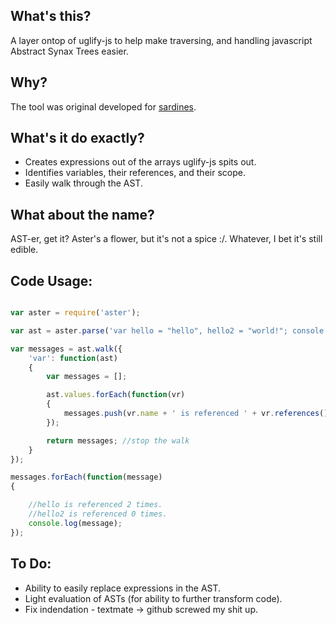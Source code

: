 What's this?
------------

A layer ontop of uglify-js to help make traversing, and handling javascript Abstract Synax Trees easier. 

Why?
----

The tool was original developed for [sardines](https://github.com/spiceapps/sardines).

What's it do exactly?
---------------------

- Creates expressions out of the arrays uglify-js spits out.
- Identifies variables, their references, and their scope.
- Easily walk through the AST.

What about the name?
--------------------

AST-er, get it? Aster's a flower, but it's not a spice :/. Whatever, I bet it's still edible.


Code Usage:
-----------

````javascript

var aster = require('aster');

var ast = aster.parse('var hello = "hello", hello2 = "world!"; console.log(hello); var anotherRef = hello;');

var messages = ast.walk({
	'var': function(ast)
	{
		var messages = [];

		ast.values.forEach(function(vr)
		{
			messages.push(vr.name + ' is referenced ' + vr.references().length + ' times.');
		});

		return messages; //stop the walk
	}
});

messages.forEach(function(message)
{

	//hello is referenced 2 times.
	//hello2 is referenced 0 times.
	console.log(message);
});

````


To Do:
-----

- Ability to easily replace expressions in the AST.
- Light evaluation of ASTs (for ability to further transform code).
- Fix indendation - textmate -> github screwed my shit up.






